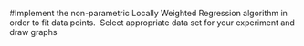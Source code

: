 #Implement the non-parametric Locally Weighted Regression algorithm in order to fit data points.  Select appropriate data set for your experiment and draw graphs